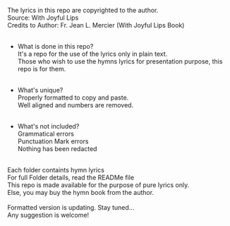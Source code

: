 The lyrics in this repo are copyrighted to the author. <br>
Source: With Joyful Lips <br>
Credits to Author: Fr. Jean L. Mercier (With Joyful Lips Book) <br><br>

* What is done in this repo?<br>
It's a repo for the use of the lyrics only in plain text. <br>
Those who wish to use the hymns lyrics for presentation purpose, this repo is for them.<br><br>

* What's unique?<br>
Properly formatted to copy and paste.<br>
Well aligned and numbers are removed.<br><br>

* What's not included?<br>
Grammatical errors<br>
Punctuation Mark errors<br>
Nothing has been redacted<br><br>

Each folder containts hymn lyrics<br>
For full Folder details, read the READMe file<br> 
This repo is made available for the purpose of pure lyrics only.<br>
Else, you may buy the hymn book from the author.
<br>
<br>
Formatted version is updating. Stay tuned...<br>
Any suggestion is welcome!
